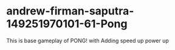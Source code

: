 # andrew-firman-saputra-149251970101-61-Pong
This is base gameplay of PONG! with Adding speed up power up
